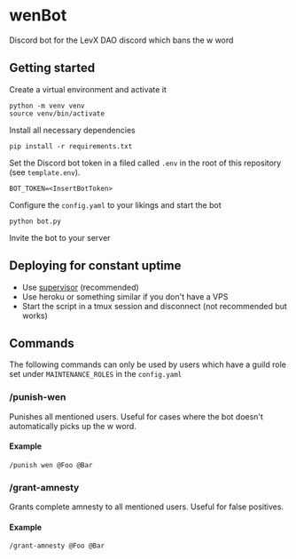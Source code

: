 # wenBot
Discord bot for the LevX DAO discord which bans the w word

## Getting started
Create a virtual environment and activate it
```
python -m venv venv
source venv/bin/activate
```
Install all necessary dependencies
```
pip install -r requirements.txt
```
Set the Discord bot token in a filed called `.env` in the root of this repository (see `template.env`).
```
BOT_TOKEN=<InsertBotToken>
```
Configure the `config.yaml` to your likings and start the bot
```
python bot.py
```
Invite the bot to your server

## Deploying for constant uptime
* Use [supervisor](http://supervisord.org/running.html) (recommended)
* Use heroku or something similar if you don't have a VPS
* Start the script in a tmux session and disconnect (not recommended but works)

## Commands
The following commands can only be used by users which have a guild role set under `MAINTENANCE_ROLES` in the `config.yaml`
### /punish-wen
Punishes all mentioned users. Useful for cases where the bot doesn't automatically
picks up the w word.
#### Example
```
/punish wen @Foo @Bar
```
### /grant-amnesty
Grants complete amnesty to all mentioned users. Useful for false positives.
#### Example
```
/grant-amnesty @Foo @Bar
```

